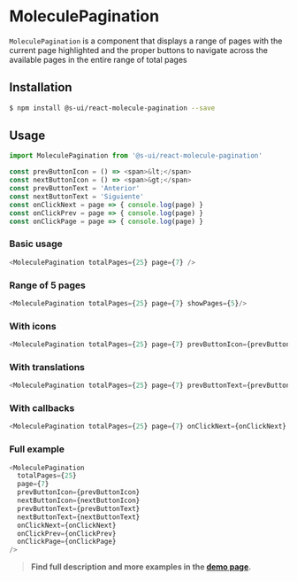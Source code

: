# MoleculePagination

`MoleculePagination` is a component that displays a range of pages with the current page highlighted and the proper buttons to navigate across the available pages in the entire range of total pages

## Installation

```sh
$ npm install @s-ui/react-molecule-pagination --save
```

## Usage

```js
import MoleculePagination from '@s-ui/react-molecule-pagination'

const prevButtonIcon = () => <span>&lt;</span>
const nextButtonIcon = () => <span>&gt;</span>
const prevButtonText = 'Anterior'
const nextButtonText = 'Siguiente'
const onClickNext = page => { console.log(page) }
const onClickPrev = page => { console.log(page) }
const onClickPage = page => { console.log(page) }
```

### Basic usage
```js
<MoleculePagination totalPages={25} page={7} />
```

### Range of 5 pages
```js
<MoleculePagination totalPages={25} page={7} showPages={5}/>
```

### With icons
```js
<MoleculePagination totalPages={25} page={7} prevButtonIcon={prevButtonIcon} nextButtonIcon={nextButtonIcon}/>
```

### With translations
```js
<MoleculePagination totalPages={25} page={7} prevButtonText={prevButtonText} nextButtonText={nextButtonText}/>
```

### With callbacks
```js
<MoleculePagination totalPages={25} page={7} onClickNext={onClickNext} onClickPrev={onClickPrev} onClickPage={onClickPage}/>
```

### Full example
```js
<MoleculePagination 
  totalPages={25} 
  page={7} 
  prevButtonIcon={prevButtonIcon}
  nextButtonIcon={nextButtonIcon}
  prevButtonText={prevButtonText} 
  nextButtonText={nextButtonText}
  onClickNext={onClickNext} 
  onClickPrev={onClickPrev} 
  onClickPage={onClickPage}
/>
```



> **Find full description and more examples in the [demo page](https://sui-components.now.sh/workbench/molecule/pagination/demo).**